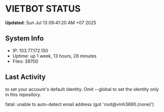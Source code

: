# VIETBOT STATUS
**Updated**: Sun Jul 13 09:41:20 AM +07 2025

## System Info
- IP: 103.77.172.150
- Uptime: up 1 week, 13 hours, 28 minutes
- Files: 39700

## Last Activity

to set your account's default identity.
Omit --global to set the identity only in this repository.

fatal: unable to auto-detect email address (got 'root@vinh3690.(none)')

